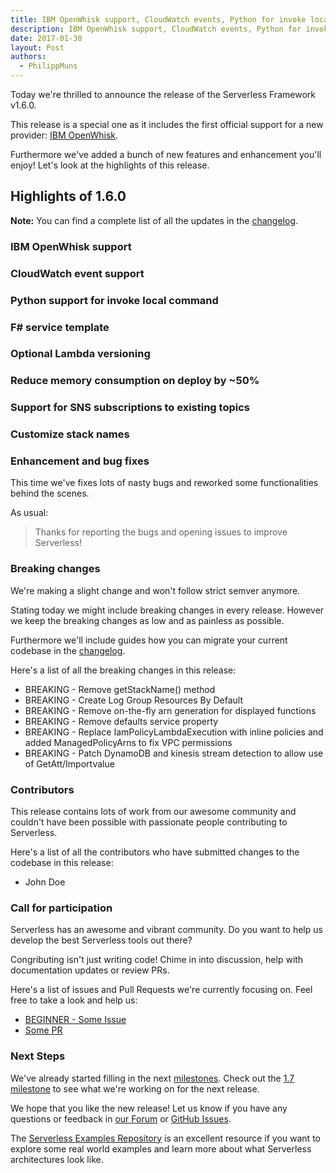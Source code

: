 ```yaml
---
title: IBM OpenWhisk support, CloudWatch events, Python for invoke local, F# service template in Serverless Framework v1.6
description: IBM OpenWhisk support, CloudWatch events, Python for invoke local, F# service template in the Serverless Framework v1.6 release.
date: 2017-01-30
layout: Post
authors:
  - PhilippMuns
---
```


Today we're thrilled to announce the release of the Serverless Framework v1.6.0.

This release is a special one as it includes the first official support for a new provider: [IBM OpenWhisk](https://developer.ibm.com/openwhisk/).

Furthermore we've added a bunch of new features and enhancement you'll enjoy! Let's look at the highlights of this release.

## Highlights of 1.6.0

**Note:** You can find a complete list of all the updates in the [changelog](https://github.com/serverless/serverless/blob/master/CHANGELOG.md).

### IBM OpenWhisk support

### CloudWatch event support

### Python support for invoke local command

### F# service template

### Optional Lambda versioning

### Reduce memory consumption on deploy by ~50%

### Support for SNS subscriptions to existing topics

### Customize stack names

### Enhancement and bug fixes

This time we've fixes lots of nasty bugs and reworked some functionalities behind the scenes.

As usual:

> Thanks for reporting the bugs and opening issues to improve Serverless!

### Breaking changes

We're making a slight change and won't follow strict semver anymore.

Stating today we might include breaking changes in every release. However we keep the breaking changes as low and as painless as possible.

Furthermore we'll include guides how you can migrate your current codebase in the [changelog](https://github.com/serverless/serverless/blob/master/CHANGELOG.md).

Here's a list of all the breaking changes in this release:

- BREAKING - Remove getStackName() method
- BREAKING - Create Log Group Resources By Default
- BREAKING - Remove on-the-fly arn generation for displayed functions
- BREAKING - Remove defaults service property
- BREAKING - Replace IamPolicyLambdaExecution with inline policies and added ManagedPolicyArns to fix VPC permissions
- BREAKING - Patch DynamoDB and kinesis stream detection to allow use of GetAtt/Importvalue

### Contributors

This release contains lots of work from our awesome community and couldn't have been possible with passionate people contributing to Serverless.

Here's a list of all the contributors who have submitted changes to the codebase in this release:

- John Doe

### Call for participation

Serverless has an awesome and vibrant community. Do you want to help us develop the best Serverless tools out there?

Congributing isn't just writing code! Chime in into discussion, help with documentation updates or review PRs.

Here's a list of issues and Pull Requests we're currently focusing on. Feel free to take a look and help us:

- [BEGINNER - Some Issue]()
- [Some PR]()

### Next Steps

We've already started filling in the next [milestones](https://github.com/serverless/serverless/milestones). Check out the [1.7 milestone](https://github.com/serverless/serverless/milestone/22) to see what we're working on for the next release.

We hope that you like the new release! Let us know if you have any questions or feedback in [our Forum](http://forum.serverless.com/) or [GitHub Issues](https://github.com/serverless/serverless/issues).

The [Serverless Examples Repository](https://github.com/serverless/examples) is an excellent resource if you want to explore some real world examples and learn more about what Serverless architectures look like.
